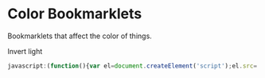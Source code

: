 # Color Bookmarklets

Bookmarklets that affect the color of things.

Invert light

```javascript
javascript:(function(){var el=document.createElement('script');el.src='https://zeman.github.io/perfmap/perfmap.js';document.body.appendChild(el);})();
```

